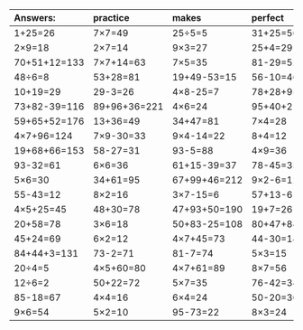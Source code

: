 | Answers: | practice | makes | perfect | ! |
| :--- | :--- | :--- | :--- | :--- |
| 1+25=26 | 7×7=49 | 25÷5=5 | 31+25=56 | 4×8=32 | 
| 2×9=18 | 2×7=14 | 9×3=27 | 25+4=29 | 54-28=26 | 
| 70+51+12=133 | 7×7+14=63 | 7×5=35 | 81-29=52 | 8×5=40 | 
| 48÷6=8 | 53+28=81 | 19+49-53=15 | 56-10=46 | 5×9=45 | 
| 10+19=29 | 29-3=26 | 4×8-25=7 | 78+28+95=201 | 6÷2=3 | 
| 73+82-39=116 | 89+96+36=221 | 4×6=24 | 95+40+21=156 | 40+53=93 | 
| 59+65+52=176 | 13+36=49 | 34+47=81 | 7×4=28 | 8×4=32 | 
| 4×7+96=124 | 7×9-30=33 | 9×4-14=22 | 8+4=12 | 2×4=8 | 
| 19+68+66=153 | 58-27=31 | 93-5=88 | 4×9=36 | 38+29=67 | 
| 93-32=61 | 6×6=36 | 61+15-39=37 | 78-45=33 | 3×9=27 | 
| 5×6=30 | 34+61=95 | 67+99+46=212 | 9×2-6=12 | 6×9=54 | 
| 55-43=12 | 8×2=16 | 3×7-15=6 | 57+13-61=9 | 86-14=72 | 
| 4×5+25=45 | 48+30=78 | 47+93+50=190 | 19+7=26 | 7×2+46=60 | 
| 20+58=78 | 3×6=18 | 50+83-25=108 | 80+47+84=211 | 75+19+96=190 | 
| 45+24=69 | 6×2=12 | 4×7+45=73 | 44-30=14 | 72-70=2 | 
| 84+44+3=131 | 73-2=71 | 81-7=74 | 5×3=15 | 82-78=4 | 
| 20÷4=5 | 4×5+60=80 | 4×7+61=89 | 8×7=56 | 2×2=4 | 
| 12÷6=2 | 50+22=72 | 5×7=35 | 76-42=34 | 9×9=81 | 
| 85-18=67 | 4×4=16 | 6×4=24 | 50-20=30 | 6×5=30 | 
| 9×6=54 | 5×2=10 | 95-73=22 | 8×3=24 | 81÷9=9 | 
